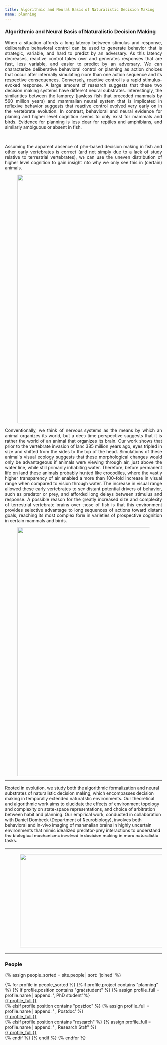 ```yaml
---
title: Algorithmic and Neural Basis of Naturalistic Decision Making
name: planning
---
```


### Algorithmic and Neural Basis of Naturalistic Decision Making

<p style="text-align:justify" width="100%">When a situation affords a long latency between stimulus and response, 
deliberative behavioral control can be used to generate behavior that is strategic, variable, and hard to predict by an 
adversary. As this latency decreases, reactive control takes over and generates responses that are fast, less variable, and
easier to predict by an adversary. We can characterize deliberative behavioral control or planning as action choices that 
occur after internally simulating more than one action sequence and its respective consequences. Conversely, reactive control 
is a rapid stimulus-evoked response. A large amount of research suggests that these two decision making systems have different 
neural substrates. Interestingly, the similarities between the lamprey (jawless fish that preceded mammals by 560 million 
years) and mammalian neural system that is implicated in reflexive behavior suggests that reactive control evolved very early
on in the vertebrate evolution. In contrast, behavioral and neural evidence for planing and higher level cognition seems to 
only exist for mammals and birds. Evidence for planning is less clear for reptiles and amphibians, and similarly ambiguous or 
absent in fish.</p>
<br>
<p style="text-align:justify" width="100%">Assuming the apparent absence of plan-based decision making in fish and other 
early vertebrates is correct (and not simply due 
to a lack of study relative to terrestrial vertebrates), we can use the uneven distribution of higher level cognition to gain 
insight into why we only see this in (certain) animals.</p> 

<figure><center>
  <img width="800" src="{{site.baseurl}}/images/posts/decision-making.png" data-action="zoom">
</center></figure>

<p style="text-align:justify" width="100%">Conventionally, we think of nervous systems as the means by which an animal organizes its world, but a deep time perspective suggests that it is rather the world of an animal that organizes its brain. Our work shows that prior to the vertebrate invasion of land 385 million years ago, eyes tripled in size and shifted from the sides to the top of the head. Simulations of these animal's visual ecology suggests that these morphological changes would only be advantageous if animals were viewing through air, just above the water line, while still primarily inhabiting water. Therefore, before permanent life on land these animals probably hunted like crocodiles, where the vastly higher transparency of air enabled a more than 100-fold increase in visual range when compared to vision through water. The increase in visual range allowed these early vertebrates to see distant potential drivers of behavior, such as predator or prey, and afforded long delays between stimulus and response.  A possible reason for the greatly increased size and complexity of terrestrial vertebrate brains over those of fish is that this environment provides selective advantage to long sequences of actions toward distant goals, reaching its most complex form in varieties of prospective cognition in certain mammals and birds.</p> 

<figure><center>
  <img width="800" src="{{site.baseurl}}/images/posts/skull_visualrange.png" data-action="zoom">
</center></figure>

<hr>

Rooted in  evolution, we study both the algorithmic formalization and neural substrates of naturalistic decision making, which encompasses decision making in temporally extended naturalistic environments. Our theoretical and algorithmic work aims to elucidate the effects of environment topology and complexity on state-space representations, and choice of arbitration between habit and planning. Our empirical work, conducted in collaboration with Daniel Dombeck (Department of Neurobiology), involves both behavioral and in-vivo imaging of mammalian brains in highly uncertain environments that mimic idealized predator-prey interactions to understand the biological mechanisms involved in decision making in more naturalistic tasks.  

<table class="media">
  <tr>
    <td valign="top" width="70%">
      <figure><center>
          <img width="721" height="300" src="{{site.baseurl}}/images/posts/vr-system.png" data-action="zoom">
        </center></figure></td>
     <td valign="top" width="30%">
      <figure><center>
          <img width="355" height="300" src="{{site.baseurl}}/images/posts/maze.png" data-action="zoom">
        </center></figure></td>
  </tr>
</table>

### People

{% assign people_sorted = site.people | sort: 'joined' %}

<ul style="list-style-position:outside;padding:0px;list-style-type:none;">
    {% for profile in people_sorted %}
      {% if profile.project contains "planning" %}
          {% if profile.position contains "gradstudent" %} 
              {% assign profile_full = profile.name | append: ',  PhD student' %}
              <li> <a class="name" href="{{ site.baseurl }}{{ profile.url }}">{{ profile_full }}</a></li>
          {% elsif profile.position contains "postdoc" %}
              {% assign profile_full = profile.name | append: ' ,  Postdoc' %}
              <li> <a class="name" href="{{ site.baseurl }}{{ profile.url }}">{{ profile_full }}</a></li>
          {% elsif profile.position contains "research" %}
              {% assign profile_full = profile.name | append: ' ,  Research Staff' %}
              <li> <a class="name" href="{{ site.baseurl }}{{ profile.url }}">{{ profile_full }}</a></li>
          {% endif %}
      {% endif %}
    {% endfor %}
</ul>
